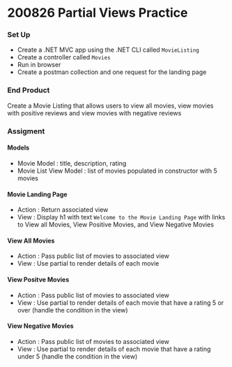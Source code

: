 # 200826 Partial Views Practice

### Set Up
- Create a .NET MVC app using the .NET CLI called `MovieListing`
- Create a controller called `Movies`
- Run in browser
- Create a postman collection and one request for the landing page

### End Product
Create a Movie Listing that allows users to view all movies, view movies with positive reviews and view movies with negative reviews 

### Assigment
#### Models
- Movie Model : title, description, rating
- Movie List View Model : list of movies populated in constructor with 5 movies

#### Movie Landing Page
- Action : Return associated view
- View : Display h1 with text `Welcome to the Movie Landing Page` with links to View all Movies, View Positive Movies, and View Negative Movies

#### View All Movies
- Action : Pass public list of movies to associated view
- View : Use partial to render details of each movie

#### View Positve Movies
- Action : Pass public list of movies to associated view
- View : Use partial to render details of each movie that have a rating 5 or over (handle the condition in the view)
#### View Negative Movies
- Action : Pass public list of movies to associated view
- View : Use partial to render details of each movie that have a rating under 5 (handle the condition in the view)
